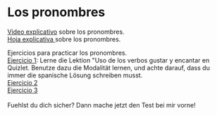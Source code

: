 # Los pronombres

<a href="https://sh.edupool.de/search?func=playlist&standort=IQSH&list=3881">Video explicativo</a> sobre los pronombres. <br> 
<a href="https://hirsch.next-cloud.org/index.php/s/E3kgcqatAcca8La">Hoja explicativa </a> sobre los pronombres. <br>


Ejercicios para practicar los pronombres.
<br>
<a href="https://quizlet.com/377914783/learn">Ejercicio 1</a>: Lerne die Lektion "Uso de los verbos gustar y encantar en Quizlet. Benutze dazu die Modalität lernen, und achte darauf, dass du immer die spanische Lösung schreiben musst. <br>
<a href="https://h5p.org/node/441342">Ejercicio 2</a> <br>
<a href="https://h5p.org/node/506245">Ejercicio 3</a> <br>
<br>
Fuehlst du dich sicher? Dann mache jetzt den Test bei mir vorne!

